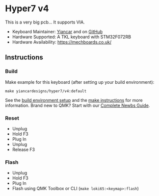 # Hyper7 v4

This is a very big pcb... It supports VIA.

* Keyboard Maintainer: [Yiancar](http://yiancar-designs.com/) and on [GitHub](https://github.com/yiancar) 
* Hardware Supported: A TKL keyboard with STM32F072RB 
* Hardware Availability: https://mechboards.co.uk/ 

## Instructions

### Build

Make example for this keyboard (after setting up your build environment):

    make yiancardesigns/hyper7/v4:default

See the [build environment setup](https://docs.qmk.fm/#/getting_started_build_tools) and the [make instructions](https://docs.qmk.fm/#/getting_started_make_guide) for more information. Brand new to QMK? Start with our [Complete Newbs Guide](https://docs.qmk.fm/#/newbs).

### Reset

- Unplug
- Hold F3
- Plug In
- Unplug
- Release F3

### Flash

- Unplug
- Hold F3
- Plug In
- Flash using QMK Toolbox or CLI (`make loki65:<keymap>:flash`)
